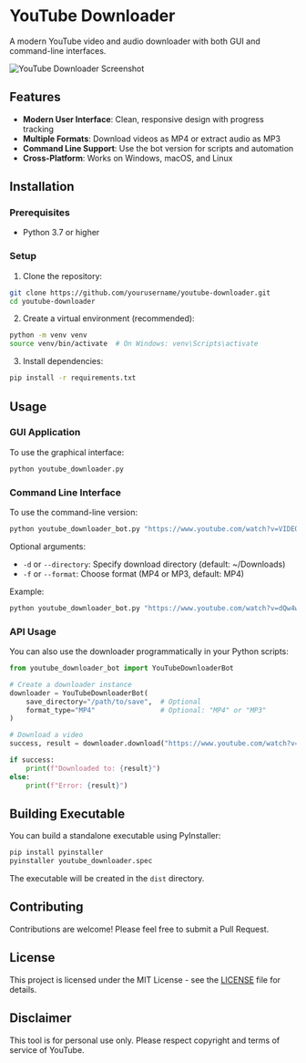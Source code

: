 # YouTube Downloader

A modern YouTube video and audio downloader with both GUI and command-line interfaces.

![YouTube Downloader Screenshot](screenshots/app_screenshot.png)

## Features

- **Modern User Interface**: Clean, responsive design with progress tracking
- **Multiple Formats**: Download videos as MP4 or extract audio as MP3
- **Command Line Support**: Use the bot version for scripts and automation
- **Cross-Platform**: Works on Windows, macOS, and Linux

## Installation

### Prerequisites

- Python 3.7 or higher

### Setup

1. Clone the repository:
```bash
git clone https://github.com/yourusername/youtube-downloader.git
cd youtube-downloader
```

2. Create a virtual environment (recommended):
```bash
python -m venv venv
source venv/bin/activate  # On Windows: venv\Scripts\activate
```

3. Install dependencies:
```bash
pip install -r requirements.txt
```

## Usage

### GUI Application

To use the graphical interface:

```bash
python youtube_downloader.py
```

### Command Line Interface

To use the command-line version:

```bash
python youtube_downloader_bot.py "https://www.youtube.com/watch?v=VIDEO_ID"
```

Optional arguments:
- `-d` or `--directory`: Specify download directory (default: ~/Downloads)
- `-f` or `--format`: Choose format (MP4 or MP3, default: MP4)

Example:
```bash
python youtube_downloader_bot.py "https://www.youtube.com/watch?v=dQw4w9WgXcQ" -f MP3 -d ~/Music
```

### API Usage

You can also use the downloader programmatically in your Python scripts:

```python
from youtube_downloader_bot import YouTubeDownloaderBot

# Create a downloader instance
downloader = YouTubeDownloaderBot(
    save_directory="/path/to/save",  # Optional
    format_type="MP4"                # Optional: "MP4" or "MP3"
)

# Download a video
success, result = downloader.download("https://www.youtube.com/watch?v=VIDEO_ID")

if success:
    print(f"Downloaded to: {result}")
else:
    print(f"Error: {result}")
```

## Building Executable

You can build a standalone executable using PyInstaller:

```bash
pip install pyinstaller
pyinstaller youtube_downloader.spec
```

The executable will be created in the `dist` directory.

## Contributing

Contributions are welcome! Please feel free to submit a Pull Request.

## License

This project is licensed under the MIT License - see the [LICENSE](LICENSE) file for details.

## Disclaimer

This tool is for personal use only. Please respect copyright and terms of service of YouTube.